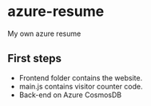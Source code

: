 # azure-resume

My own azure resume
## First steps

- Frontend folder contains the website.
- main.js contains visitor counter code.
- Back-end on Azure CosmosDB
